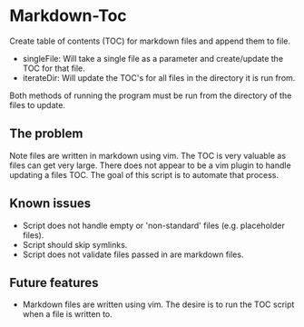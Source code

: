 # Markdown-Toc

Create table of contents (TOC) for markdown files and append them to file.

- singleFile: Will take a single file as a parameter and create/update the TOC for that file. 
- iterateDir: Will update the TOC's for all files in the directory it is run from.

Both methods of running the program must be run from the directory of the files to update.
 
## The problem

Note files are written in markdown using vim. The TOC is very valuable as files can get very large. 
There does not appear to be a vim plugin to handle updating a files TOC.
The goal of this script is to automate that process.

## Known issues 

- Script does not handle empty or 'non-standard' files (e.g. placeholder files). 
- Script should skip symlinks. 
- Script does not validate files passed in are markdown files. 

## Future features

- Markdown files are written using vim. The desire is to run the TOC script when a file is written to.  

